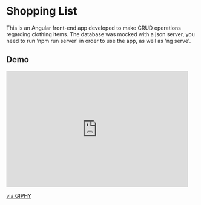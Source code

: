 # Shopping List

This is an Angular front-end app developed to make CRUD operations regarding clothing items. The database was mocked with a json server, you need to run 'npm run server' in order to use the app, as well as 'ng serve'.

## Demo

<iframe src="https://giphy.com/embed/CmQ8HIJYAppap6fthc" width="480" height="307" frameBorder="0" class="giphy-embed" allowFullScreen></iframe><p><a href="https://giphy.com/gifs/CmQ8HIJYAppap6fthc">via GIPHY</a></p>





